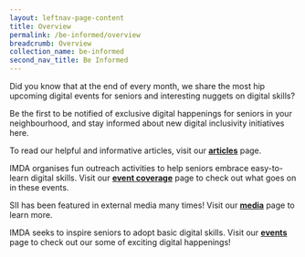 ```yaml
---
layout: leftnav-page-content
title: Overview
permalink: /be-informed/overview
breadcrumb: Overview
collection_name: be-informed
second_nav_title: Be Informed
---
```


Did you know that at the end of every month, we share the most hip upcoming digital events for seniors and interesting nuggets on digital skills?<br>

Be the first to be notified of exclusive digital happenings for seniors in your neighbourhood, and stay informed about new digital inclusivity initiatives here. 

To read our helpful and informative articles, visit our **[articles](/be-informed/articles)** page. <br>

IMDA organises fun outreach activities to help seniors embrace easy-to-learn digital skills. Visit our **[event coverage](/be-informed/event-coverage)** page to check out what goes on in these events.<br>

SII has been featured in external media many times! Visit our **[media](/be-informed/media)** page to learn more.<br>

IMDA seeks to inspire seniors to adopt basic digital skills. Visit our **[events](/events/)** page to check out our some of exciting digital happenings!
